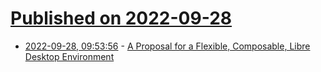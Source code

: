 # [Published on 2022-09-28](index.md)

* [2022-09-28, 09:53:56](https://lobste.rs/s/rxrr2q/proposal_for_flexible_composable_libre) - [A Proposal for a Flexible, Composable, Libre Desktop Environment](https://mmcthrow-musings.blogspot.com/2020/04/a-proposal-for-flexible-composable.html)
